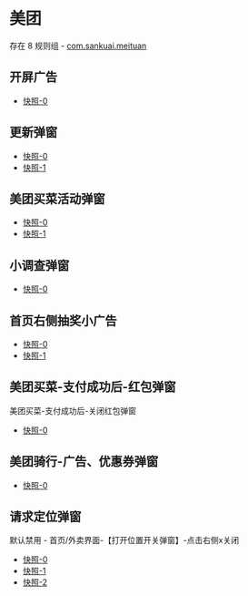 # 美团

存在 8 规则组 - [com.sankuai.meituan](/src/apps/com.sankuai.meituan.ts)

## 开屏广告

- [快照-0](https://gkd-kit.songe.li/import/12749811)

## 更新弹窗

- [快照-0](https://gkd-kit.gitee.io/import/12614559)
- [快照-1](https://gkd-kit.gitee.io/import/12673132)

## 美团买菜活动弹窗

- [快照-0](https://gkd-kit.gitee.io/import/12639717)
- [快照-1](https://gkd-kit.gitee.io/import/12892626)

## 小调查弹窗

- [快照-0](https://gkd-kit.gitee.io/import/12639723)

## 首页右侧抽奖小广告

- [快照-0](https://gkd-kit.gitee.io/import/12639815)
- [快照-1](https://gkd-kit.gitee.io/import/12639734)

## 美团买菜-支付成功后-红包弹窗

美团买菜-支付成功后-关闭红包弹窗

- [快照-0](https://gkd-kit.gitee.io/import/12646768)

## 美团骑行-广告、优惠券弹窗

- [快照-0](https://gkd-kit.songe.li/import/12739204)

## 请求定位弹窗

默认禁用 - 首页/外卖界面-【打开位置开关弹窗】-点击右侧x关闭

- [快照-0](https://gkd-kit.gitee.io/import/12874657)
- [快照-1](https://gkd-kit.gitee.io/import/12910210)
- [快照-2](https://gkd-kit.gitee.io/import/12910211)

